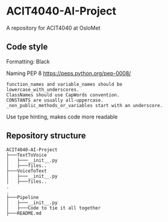 # ACIT4040-AI-Project
A repository for ACIT4040 at OsloMet


## Code style


Formatting: Black

Naming PEP 8 https://peps.python.org/pep-0008/ 

	function_names and variable_names should be lowercase_with_underscores.
	ClassNames should use CapWords convention.
	CONSTANTS are usually all-uppercase.
	_non_public_methods_or_variables start with an underscore.

Use type hinting, makes code more readable 


## Repository structure

```
ACIT4040-AI-Project
├───TextToVoice
│   ├───__init__.py
│   ├───files..
├───VoiceToText
│   ├───__init__.py
│   ├───files..
.
.
├───Pipeline
│   ├───__init__.py
│   ├───Code to tie it all together
├───README.md